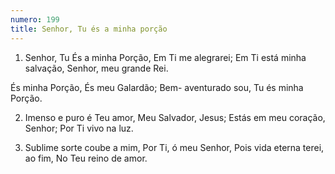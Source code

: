 ```yaml
---
numero: 199
title: Senhor, Tu és a minha porção
---
```

1. Senhor, Tu És a minha Porção,
Em Ti me alegrarei;
Em Ti está minha salvação,
Senhor, meu grande Rei.

És minha Porção,
És meu Galardão;
Bem- aventurado sou,
Tu és minha Porção.

2. Imenso e puro é Teu amor,
Meu Salvador, Jesus;
Estás em meu coração, Senhor;
Por Ti vivo na luz.

3. Sublime sorte coube a mim,
Por Ti, ó meu Senhor,
Pois vida eterna terei, ao fim,
No Teu reino de amor.
